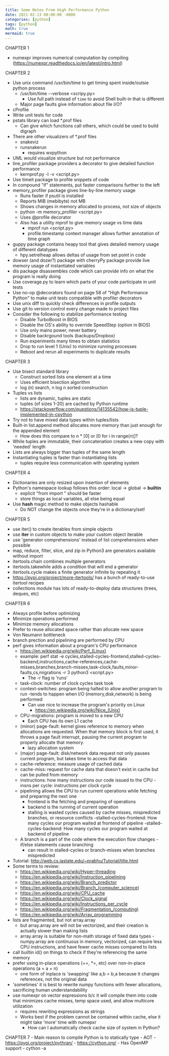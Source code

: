 ```yaml
---
title: Some Notes From High Performance Python
date: 2021-02-13 00:00:00 -0800
categories: [python]
tags: [python]
math: true
mermaid: true
---
```


CHAPTER 1
- numexpr improves numerical computation by compiling (https://numexpr.readthedocs.io/en/latest/intro.html)


CHAPTER 2
- Use unix command /usr/bin/time to get timing spent inside/outsie python process
    - /usr/bin/time --verbose <scripy.py>
        - Use full path instead of `time` to avoid Shell built-in that is different
    - Major page faults give information about file I/O?
- cProfile
- Write unit tests for code
- pstats library can load *.prof files
    - Can give which functions call others, which could be used to build digraph
- There are other visualizers of *.prof files
    - snakeviz
    - runsnakerun
        - requires wxpython
- UML would visualize structure but not performance
- line_profiler package providers a decorator to give detailed function performance
    - kernprof.py -l -v <script.py>
- Use timeit package to profile snippets of code
- In compound "if" statements, put faster comparisons further to the left
- memory_profiler package gives line-by-line memory usage
    - Runs faster if psutil is installed
    - Reports MiB (mebibyte) not MB
    - Shows changes in memory allocated to process, not size of objects
    - python -m memory_profiler <script.py>
    - Uses @profile decorator
    - Also has a utility mprof to give memory usage vs time data
        - mprof run <script.py>
        - profile.timestamp context manager allows further annotation of time graph
- guppy package contains heapy tool that gives detailed memory usage of different datatypes
    - hpy.setrelheap allows deltas of usage from set point in code
- dowser (and dozer?) package with cherryPy package provide live memory usage of instantiated variables
- dis package disassembles code which can provide info on what the program is really doing
- Use coverage.py to learn which parts of your code participate in unit tests
- Use no-op @decorators found on page 58 of "High Performance Python" to make unit tests compatible with profiler decorators
- Use unix diff to quickly check differences in profile outputs
- Use git to version control every change made to project files
- Consider the following to stabilize performance testing
    - Disable TurboBoost in BIOS
    - Disable the OS's ability to override SpeedStep (option in BIOS)
    - Use only mains power, never battery
    - Disable backrgound tools (backups/Dropbox)
    - Run experiments many times to obtain statistics
    - Drop to run level 1 (Unix) to minimize running processes
    - Reboot and rerun all experiments to duplicate results

CHAPTER 3
- Use bisect standard library
    - Construct sorted lists one element at a time
    - Uses efficient bisection algorithm
    - log (n) search, n log n sorted construction
- Tuples vs lists
    - lists are dynamic, tuples are static
    - tuples (of sizes 1-20) are cached by Python runtime
    - https://stackoverflow.com/questions/14135542/how-is-tuple-implemented-in-cpython
- Try not to have mixed data types within tuples/lists
- Built-in list.append method allocates more memory than just enough for the appended element
    - How does this compare to n * [0] or [0 for i in range(n)]?
- While tuples are immutable, their concatenation creates a new copy with 'needed' length
- Lists are always bigger than tuples of the same length
- Instantiating tuples is faster than instantiating lists
    - tuples require less communication with operating system

CHAPTER 4
- Dictionaries are only resized upon insertion of elements
- Python's namespace lookup follows this order: local -> global -> __builtin__
    - explicit "from <X> import <Y>" should be faster
    - store things as local variables, all else being equal
- Use __hash__ magic method to make objects hashable
    - Do NOT change the objects once they're in a dictionary/set!

CHAPTER 5
- use iter() to create iterables from simple objects
- use __iter__ in custom objects to make your custom object iterable
- use 'generator comprehensions' instead of list comprehensions when possible
- map, reduce, filter, slice, and zip in Python3 are generators available without import
- itertools.chain combines multiple generators
- itertools.takewhile adds a condition that will end a generator
- itertools.cycle makes a finite generator infinite by repeating it
- https://pypi.org/project/more-itertools/ has a bunch of ready-to-use itertool recipes
- collections module has lots of ready-to-deploy data structures (trees, deques, etc)

CHAPTER 6
- Always profile before optimizing
- Minimize operations performed
- Minimize memory allocations
- Prefer to reuse allocated space rather than allocate new space
- Von Neumann bottleneck
- branch prection and pipelining are performed by CPU
- perf gives information about a program's CPU performance
    - https://en.wikipedia.org/wiki/Perf_(Linux)
    - example: perf stat -e cycles,stalled-cycles-frontend,stalled-cycles-backend,instructions,cache-references,cache-misses,branches,branch-misses,task-clock,faults,minor-faults,cs,migrations -r 3 python3 <script.py>
        - The -r flag is 'runs'
    - task-clock: number of clock cycles task took
    - context-switches: program being halted to allow another program to run
        -tends to happen when I/O (memory,disk,network) is being performed
        - Can use nice to increase the program's priority on Linux
            - https://en.wikipedia.org/wiki/Nice_(Unix)
    - CPU-migrations: program is moved to a new CPU
        - Each CPU has its own L1 cache
    - (minor) page-fault: kernel gives reference to memory when allocations are requested. When that memory block is first used, it throws a page fault interrupt, pausing the current program to properly allocate that memory.
        - lazy allocation system
    - (major) page-fault: disk/network data request not only pauses current program, but takes time to access that data
    - cache-reference: measure usage of cached data
    - cache-miss: request for cache data that doesn't exist in cache but can be pulled from memory
    - instructions: how many instructions our code issued to the CPU
    -insns per cycle: instructions per clock cycle
    - pipelining allows the CPU to run current operations while fetching and preparing the next one
        - frontend is the fetching and preparing of operations
        - backend is the running of current operation
        - stalling is wasted cycles caused by cache misses, mispredicted branches, or resource conflicts
            -stalled-cycles-frontend: How many cycles our program waited at frontend of pipeline
            -stalled-cycles-backend: How many cycles our program waited at backend of pipeline
    - A branch is a part of the code where the execution flow changes
        -if/else statements cause branching
        - can result in stalled-cycles or branch-misses when branches mispredicted
- Tutorial: http://web.cs.iastate.edu/~prabhu/Tutorial/title.html
- Some terms to review:
    - https://en.wikipedia.org/wiki/Hyper-threading
    - https://en.wikipedia.org/wiki/Instruction_pipelining
    - https://en.wikipedia.org/wiki/Branch_predictor
    - https://en.wikipedia.org/wiki/Branch_(computer_science)
    - https://en.wikipedia.org/wiki/CPU_cache
    - https://en.wikipedia.org/wiki/Clock_signal
    - https://en.wikipedia.org/wiki/Instructions_per_cycle
    - https://en.wikipedia.org/wiki/Fragmentation_(computing)
    - https://en.wikipedia.org/wiki/Array_programming
- lists are fragmented, but not array.array
    - but array.array are will not be vectorized, and their creation is actually slower than making lists
    - array.array is suitable for non-math storage of fixed data types
-numpy.array are continuous in memory, vectorized, can require less CPU instructions, and have fewer cache misses compared to lists
- call builtin id() on things to check if they're referencing the same memory
- prefer using in-place operations (+=, *=, etc) over non-in-place operations (a = a + n)
    - one form of inplace is 'swapping' like a,b = b,a because it changes references, not the original data
- 'sometimes' it is best to rewrite numpy functions with fewer allocations, sacrificing human understandability
- use numexpr on vector expressions b/c it will compile them into code that minimizes cache misses, temp space used, and allow multicore utilization
    - requires rewriting expressions as strings
    - Works best if the problem cannot be contained within cache, else it might take 'more' time with numepxr
        - How can I automatically check cache size of system in Python?

CHAPTER 7
    - Main reason to compile Python is to statically type
    - AOT
        - https://pypi.org/project/pythran/
        - https://cython.org/
            - Has OpenMP support
            - cython -a <script>.pyx provides a colour-coded annotation of Python vs non-python calls
            - Can disable bounds checking and wraparound checking
                - Improve performance if code is in loop that involves frequent dereferencing
            - pyximport is a tool that might be easy for beginners to Cython
    - JIT: 
        -https://numba.pydata.org/
            -NumPy-friendly
        - Not as good for AOT 'if' it will be frequently rerun
    - Costly CPU-time operations
        - Operations/expressions in tight inner loops
        - Dereferencing list, array, or np.array
    -strength reduction: https://en.wikipedia.org/wiki/Strength_reduction
    - Cython
        - required file
            - .pyx file that contains cython code
                - can import numpy with the following two lines:
                    - import numpy as np
                    - cimport numpy as np
            - setup.py file to give compiler instructions
                - from distutils.core import setup
                - from distutils.extension import Extension
                - Cython.Distutils import build_ext
                - Compile step: `$ python setup.py build_ext --inplace`
            - .py file that calls cython code
        - #cython: boundscheck=False
            - this flag turns off ensuring that program doesn't access memory outside of bounds of array
            - this often saves only a little bit of time
        - OpenMP
            - from cython.parallel import prange
            - use nogil context wrapper around prange loop
                - do not change any native python objects, or have any, in this loop
            - in setup.py, add -fopenmp flag to extra_compile_args
            - adding schedule="guided" can help keep the CPU load balanced
    - Numba
        - made to JIT compile numpy code
        - provides @jit decorator for functions
        - best use case is non-vectorizable numpy looping
    - Theano
        - compiled multidimensional array operations
        - supports GPU
    - Prefer 64 bit floats on 64 bit architecture over 32 bit floats on 64 bit architecture
    - ctypes
        - library that allows writing C extensions to Python
        - link together shared object (.so) files with your python
        - this code can become complicated
        - should be compatible with numpy arrays or python arrays
    - cffi
        -library that does the same thing as ctypes, but handles a lot more of the typing
    - f2py
        - takes fortran code, and turns it into a C module that CPython can use
        - comparatively simple compared to ctypes or even cffi
        - basically creates a module that can be imported like a regular python module
        - if passing numpy arrays into a function from f2py, set parameter order='F' in the numpy array first
    - CPython modules
        - You can write your own python modules
        - difficult to maintain and reuse
        - this is really a last resort
        - requires a setup.py script with use of distutils
        
CHAPTER 8
- asynchronous programming reduces I/O wait
    - Therefore tends to improve performance of I/O bound programs
- https://en.wikipedia.org/wiki/Concurrency_(computer_science)

- eventloops help implement asynchronous approaches
    - can use callbacks
        - https://en.wikipedia.org/wiki/Callback_(computer_programming)
    - can use futures/promises
        - uses partial from functools
    - having too many things on the eventloop can slow performance
-asyncio
    - A library for asynchronous programming in Python
    - https://docs.python.org/3/library/asyncio.html
    - https://docs.python.org/3/library/asyncio-task.html
- gevent
    - coroutine-based library for Python
         - https://en.wikipedia.org/wiki/Coroutine
    - monkey-patches standard I/O functions to have asynchronous behaviour
    - https://pypi.org/project/gevent/
    - a semaphore can be used to control the number of greenlets (a type of thread)
        - https://en.wikipedia.org/wiki/Semaphore_(programming)
        - sephamore can be a context manager
- grequests
    - library that combines making HTTP requests with gevent library
    - handles semaphore logic for you 
    - https://pypi.org/project/grequests/
- tornado
    - library thats make asynchronous HTTP requests
    - based on callbacks rather than coroutines
- sometimes set membership in streamed data can be stochastically estimated
    - https://en.wikipedia.org/wiki/Bloom_filter
    - https://en.wikipedia.org/wiki/Counting_Bloom_filter
    - https://github.com/mynameisfiber/fuggetaboutit
- choose tool that is appropriate to domain and level of abstraction
